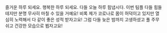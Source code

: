 즐거운 하루 되세요.
행복한 하루 되세요.
다들 오늘 하루 힘냅시다.
이번 팀플 다들 힘들 테지만
분명 무사히 마칠 수 있을 거예요!
비록 제가 코로나로 몸이 허덕이고 있지만
열심히 노력해서 다 같이 좋은 성적 받자고요!
그럼 다들 늦은 밤까지 고생하셨고
풀 주무쉬고 건강한 모습으로 뵙자고요!